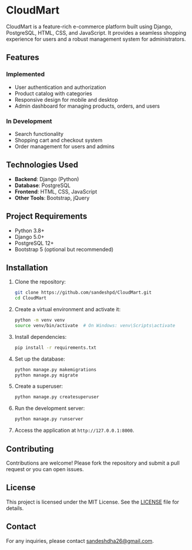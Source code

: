 # CloudMart

CloudMart is a feature-rich e-commerce platform built using Django, PostgreSQL, HTML, CSS, and JavaScript. It provides a seamless shopping experience for users and a robust management system for administrators.

## Features

### Implemented
- User authentication and authorization
- Product catalog with categories
- Responsive design for mobile and desktop
- Admin dashboard for managing products, orders, and users

### In Development
- Search functionality
- Shopping cart and checkout system
- Order management for users and admins

## Technologies Used

- **Backend**: Django (Python)
- **Database**: PostgreSQL
- **Frontend**: HTML, CSS, JavaScript
- **Other Tools**: Bootstrap, jQuery

## Project Requirements

- Python 3.8+
- Django 5.0+
- PostgreSQL 12+
- Bootstrap 5 (optional but recommended)

## Installation

1. Clone the repository:
    ```bash
    git clone https://github.com/sandeshpd/CloudMart.git
    cd CloudMart
    ```

2. Create a virtual environment and activate it:
    ```bash
    python -m venv venv
    source venv/bin/activate  # On Windows: venv\Scripts\activate
    ```

3. Install dependencies:
    ```bash
    pip install -r requirements.txt
    ```

4. Set up the database:
    ```bash
    python manage.py makemigrations
    python manage.py migrate
    ```

5. Create a superuser:
    ```bash
    python manage.py createsuperuser
    ```

6. Run the development server:
    ```bash
    python manage.py runserver
    ```

7. Access the application at `http://127.0.0.1:8000`.

## Contributing

Contributions are welcome! Please fork the repository and submit a pull request or you can open issues.

## License

This project is licensed under the MIT License. See the [LICENSE](LICENSE) file for details.

## Contact

For any inquiries, please contact [sandeshdha26@gmail.com](mailto:sandeshdha26@gmail.com).  